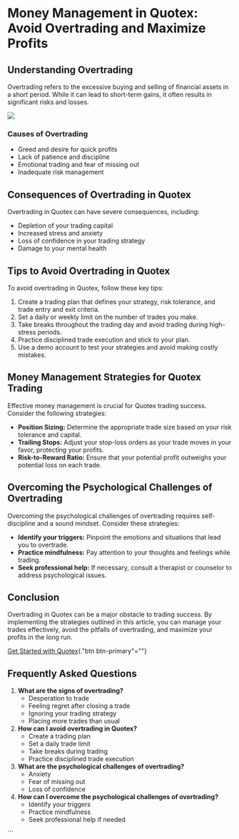 # Money Management in Quotex: Avoid Overtrading and Maximize Profits

## Understanding Overtrading

Overtrading refers to the excessive buying and selling of financial
assets in a short period. While it can lead to short-term gains, it
often results in significant risks and losses.

[![](https://static.quotex.io/files/4_en/300_250.jpg)](https://traff.sbs/brokerqxlid)

### Causes of Overtrading

-   Greed and desire for quick profits
-   Lack of patience and discipline
-   Emotional trading and fear of missing out
-   Inadequate risk management

## Consequences of Overtrading in Quotex

Overtrading in Quotex can have severe consequences, including:

-   Depletion of your trading capital
-   Increased stress and anxiety
-   Loss of confidence in your trading strategy
-   Damage to your mental health

## Tips to Avoid Overtrading in Quotex

To avoid overtrading in Quotex, follow these key tips:

1.  Create a trading plan that defines your strategy, risk tolerance,
    and trade entry and exit criteria.
2.  Set a daily or weekly limit on the number of trades you make.
3.  Take breaks throughout the trading day and avoid trading during
    high-stress periods.
4.  Practice disciplined trade execution and stick to your plan.
5.  Use a demo account to test your strategies and avoid making costly
    mistakes.

## Money Management Strategies for Quotex Trading

Effective money management is crucial for Quotex trading success.
Consider the following strategies:

-   **Position Sizing:** Determine the appropriate trade size based on
    your risk tolerance and capital.
-   **Trailing Stops:** Adjust your stop-loss orders as your trade moves
    in your favor, protecting your profits.
-   **Risk-to-Reward Ratio:** Ensure that your potential profit
    outweighs your potential loss on each trade.

## Overcoming the Psychological Challenges of Overtrading

Overcoming the psychological challenges of overtrading requires
self-discipline and a sound mindset. Consider these strategies:

-   **Identify your triggers:** Pinpoint the emotions and situations
    that lead you to overtrade.
-   **Practice mindfulness:** Pay attention to your thoughts and
    feelings while trading.
-   **Seek professional help:** If necessary, consult a therapist or
    counselor to address psychological issues.

## Conclusion

Overtrading in Quotex can be a major obstacle to trading success. By
implementing the strategies outlined in this article, you can manage
your trades effectively, avoid the pitfalls of overtrading, and maximize
your profits in the long run.

[Get Started with
Quotex](\%22https://traff.sbs/brokerqxsignup\%22){."btn
btn-primary"=""}

## Frequently Asked Questions

1.  **What are the signs of overtrading?**
    -   Desperation to trade
    -   Feeling regret after closing a trade
    -   Ignoring your trading strategy
    -   Placing more trades than usual
2.  **How can I avoid overtrading in Quotex?**
    -   Create a trading plan
    -   Set a daily trade limit
    -   Take breaks during trading
    -   Practice disciplined trade execution
3.  **What are the psychological challenges of overtrading?**
    -   Anxiety
    -   Fear of missing out
    -   Loss of confidence
4.  **How can I overcome the psychological challenges of overtrading?**
    -   Identify your triggers
    -   Practice mindfulness
    -   Seek professional help if needed

\`\`\`

